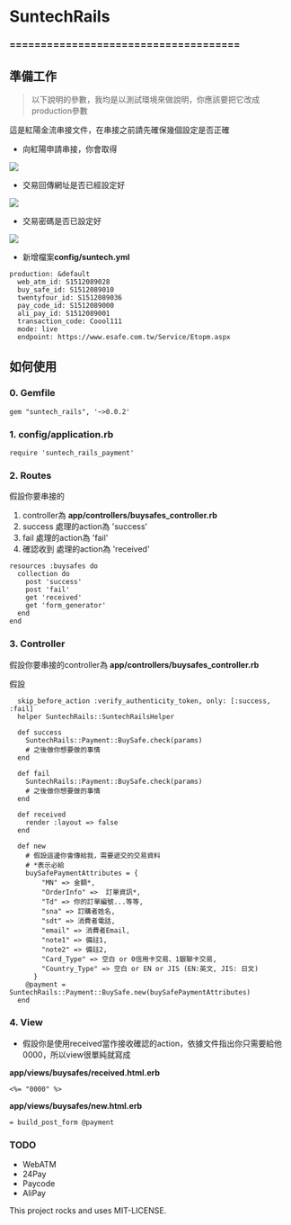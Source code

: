 # SuntechRails
### =====================================

## 準備工作

> 以下說明的參數，我均是以測試環境來做說明，你應該要把它改成production參數

這是紅陽金流串接文件，在串接之前請先確保幾個設定是否正確

* 向紅陽申請串接，你會取得

<img src="https://dl.dropboxusercontent.com/u/22307926/open_source_image/suntech_rails/apply_for_api.png">

* 交易回傳網址是否已經設定好

<img src="https://dl.dropboxusercontent.com/u/22307926/open_source_image/suntech_rails/transaction_callback_setting.png">

* 交易密碼是否已設定好

<img src="https://dl.dropboxusercontent.com/u/22307926/open_source_image/suntech_rails/transaction_code.png">

* 新增檔案**config/suntech.yml**

```
production: &default
  web_atm_id: S1512089028
  buy_safe_id: S1512089010
  twentyfour_id: S1512089036
  pay_code_id: S1512089000
  ali_pay_id: S1512089001
  transaction_code: Coool111
  mode: live
  endpoint: https://www.esafe.com.tw/Service/Etopm.aspx
```

## 如何使用

### 0. Gemfile

```
gem "suntech_rails", '~>0.0.2'
```

### 1. **config/application.rb**

```
require 'suntech_rails_payment'
```

### 2. Routes

假設你要串接的

1. controller為 **app/controllers/buysafes_controller.rb**
2. success   處理的action為 'success' 
3. fail      處理的action為 'fail' 
4. 確認收到   處理的action為 'received'

```
resources :buysafes do 
  collection do 
    post 'success'
    post 'fail'
    get 'received'
    get 'form_generator'
  end
end
```

### 3. Controller

假設你要串接的controller為 **app/controllers/buysafes_controller.rb**

假設

```
  skip_before_action :verify_authenticity_token, only: [:success, :fail]
  helper SuntechRails::SuntechRailsHelper

  def success
    SuntechRails::Payment::BuySafe.check(params)
    # 之後做你想要做的事情
  end

  def fail
    SuntechRails::Payment::BuySafe.check(params)
    # 之後做你想要做的事情
  end

  def received
    render :layout => false
  end

  def new
    # 假設這邊你會傳給我，需要遞交的交易資料
    # *表示必給
    buySafePaymentAttributes = {
        "MN" => 金額*,
        "OrderInfo" =>  訂單資訊*,
        "Td" => 你的訂單編號...等等,
        "sna" => 訂購者姓名,
        "sdt" => 消費者電話,
        "email" => 消費者Email,
        "note1" => 備註1,
        "note2" => 備註2,
        "Card_Type" => 空白 or 0信用卡交易、1銀聯卡交易,
        "Country_Type" => 空白 or EN or JIS (EN:英文, JIS: 日文) 
      }
    @payment = SuntechRails::Payment::BuySafe.new(buySafePaymentAttributes)
  end
```

### 4. View

* 假設你是使用received當作接收確認的action，依據文件指出你只需要給他0000，所以view很單純就寫成

**app/views/buysafes/received.html.erb**

```
<%= "0000" %>
```

**app/views/buysafes/new.html.erb**

```
= build_post_form @payment
``` 

### TODO

* WebATM
* 24Pay
* Paycode
* AliPay

This project rocks and uses MIT-LICENSE.